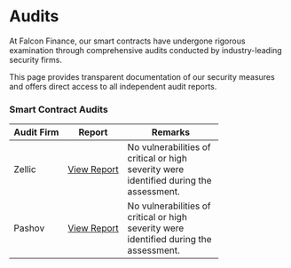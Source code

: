 # Audits

At Falcon Finance, our smart contracts have undergone rigorous examination through comprehensive audits conducted by industry-leading security firms.&#x20;

This page provides transparent documentation of our security measures and offers direct access to all independent audit reports.

### Smart Contract Audits

<table><thead><tr><th>Audit Firm</th><th>Report</th><th width="156.2265625">Remarks</th></tr></thead><tbody><tr><td>Zellic</td><td><a href="https://files.gitbook.com/v0/b/gitbook-x-prod.appspot.com/o/spaces%2FmRfqjzWAD6asMoqA8yG5%2Fuploads%2FdGS5gS3aRg3IbmdVoLq0%2FFalcon%20Finance%20-%20Zellic%20Audit%20Report%20(1).pdf?alt=media&#x26;token=e883a67b-9f44-4587-9088-b64482ca4033">View Report</a></td><td>No vulnerabilities of critical or high severity were identified during the assessment.</td></tr><tr><td>Pashov</td><td><a href="https://files.gitbook.com/v0/b/gitbook-x-prod.appspot.com/o/spaces%2FmRfqjzWAD6asMoqA8yG5%2Fuploads%2FM3kB8g0TJ84fBjjTO0uU%2FFalcon-security-review_2025-02-17%20(1).pdf?alt=media&#x26;token=04aabf8d-f7f0-459d-b8d8-5dc8db4c521d">View Report</a></td><td>No vulnerabilities of critical or high severity were identified during the assessment.</td></tr></tbody></table>

